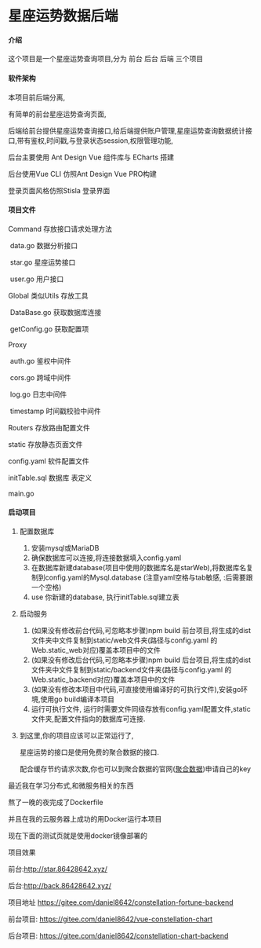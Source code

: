 # 星座运势数据后端

#### 介绍

这个项目是一个星座运势查询项目,分为 前台 后台 后端 三个项目

#### 软件架构

本项目前后端分离,

有简单的前台星座运势查询页面,

后端给前台提供星座运势查询接口,给后端提供账户管理,星座运势查询数据统计接口,带有鉴权,时间戳,与登录状态session,权限管理功能,

后台主要使用 Ant Design Vue 组件库与 ECharts 搭建

后台使用Vue CLI 仿照Ant Design Vue PRO构建

登录页面风格仿照Stisla 登录界面



#### 项目文件

Command 存放接口请求处理方法

​	data.go 数据分析接口

​	star.go 星座运势接口

​	user.go 用户接口

Global 类似Utils 存放工具

​	DataBase.go 获取数据库连接 

​	getConfig.go 获取配置项

Proxy

​	auth.go 鉴权中间件

​	cors.go 跨域中间件

​	log.go 日志中间件

​	timestamp 时间戳校验中间件

Routers 存放路由配置文件

static 存放静态页面文件

config.yaml 软件配置文件

initTable.sql  数据库 表定义

main.go

#### 启动项目

1. 配置数据库

   1. 安装mysql或MariaDB
   2. 确保数据库可以连接,将连接数据填入config.yaml
   3. 在数据库新建database(项目中使用的数据库名是starWeb),将数据库名复制到config.yaml的Mysql.database (注意yaml空格与tab敏感, :后需要跟一个空格)
   4. use 你新建的database, 执行initTable.sql建立表

2. 启动服务

   1. (如果没有修改前台代码,可忽略本步骤)npm build 前台项目,将生成的dist文件夹中文件复制到static/web文件夹(路径与config.yaml 的Web.static_web对应)覆盖本项目中的文件
   2. (如果没有修改后台代码,可忽略本步骤)npm build 后台项目,将生成的dist文件夹中文件复制到static/backend文件夹(路径与config.yaml 的Web.static_backend对应)覆盖本项目中的文件
   3. (如果没有修改本项目中代码,可直接使用编译好的可执行文件),安装go环境,使用go build编译本项目
   4. 运行可执行文件, 运行时需要文件同级存放有config.yaml配置文件,static文件夹,配置文件指向的数据库可连接.

3. 到这里,你的项目应该可以正常运行了,

   星座运势的接口是使用免费的聚合数据的接口.

   配合缓存节约请求次数,你也可以到聚合数据的官网([聚合数据](https://www.juhe.cn/))申请自己的key


最近我在学习分布式,和微服务相关的东西

熬了一晚的夜完成了Dockerfile

并且在我的云服务器上成功的用Docker运行本项目

现在下面的测试页就是使用docker镜像部署的



项目效果

前台:http://star.86428642.xyz/

后台:http://back.86428642.xyz/

项目地址
https://gitee.com/daniel8642/constellation-fortune-backend

前台项目:
https://gitee.com/daniel8642/vue-constellation-chart

后台项目:
https://gitee.com/daniel8642/constellation-chart-backend

